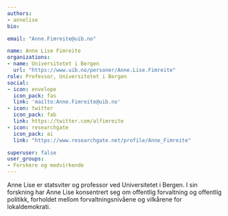 ```yaml
---
authors:
- annelise
bio:

email: "Anne.Fimreite@uib.no"

name: Anne Lise Fimreite
organizations:
- name: Universitetet i Bergen
  url: "https://www.uib.no/personer/Anne.Lise.Fimreite"
role: Professor, Universitetet i Bergen
social:
- icon: envelope
  icon_pack: fas
  link: 'mailto:Anne.Fimreite@uib.no'
- icon: twitter
  icon_pack: fab
  link: https://twitter.com/alfimreite
- icon: researchgate
  icon_pack: ai
  link: "https://www.researchgate.net/profile/Anne_Fimreite"

superuser: false
user_groups:
- Forskere og medvirkende
---
```


Anne Lise er statsviter og professor ved Universitetet i Bergen. I sin forskning har Anne Lise konsentrert seg om offentlig forvaltning og offentlig politikk, forholdet mellom forvaltningsnivåene og vilkårene for lokaldemokrati.
